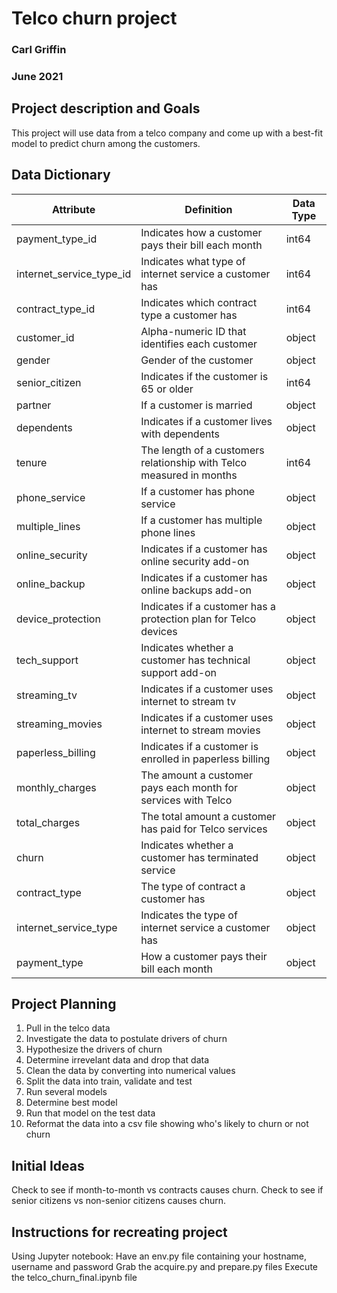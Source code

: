 
# Telco churn project

### Carl Griffin
### June 2021

## Project description and Goals

This project will use data from a telco company and come up with a best-fit model to predict churn among the customers.

## Data Dictionary

| Attribute                | Definition                                                           | Data Type |
|--------------------------|----------------------------------------------------------------------|-----------|
| payment_type_id          | Indicates how a customer pays their bill each month                  | int64     |
| internet_service_type_id | Indicates what type of internet service a customer has               | int64     |
| contract_type_id         | Indicates which contract type a customer has                         | int64     |
| customer_id              | Alpha-numeric ID that identifies each customer                       | object    |
| gender                   | Gender of the customer                                               | object    |
| senior_citizen           | Indicates if the customer is 65 or older                             | int64     |
| partner                  | If a customer is married                                             | object    |
| dependents               | Indicates if a customer lives with dependents                        | object    |
| tenure                   | The length of a customers relationship with Telco measured in months | int64     |
| phone_service            | If a customer has phone service                                      | object    |
| multiple_lines           | If a customer has multiple phone lines                               | object    |
| online_security          | Indicates if a customer has online security add-on                   | object    |
| online_backup            | Indicates if a customer has online backups add-on                    | object    |
| device_protection        | Indicates if a customer has a protection plan for Telco devices      | object    |
| tech_support             | Indicates whether a customer has technical support add-on            | object    |
| streaming_tv             | Indicates if a customer uses internet to stream tv                   | object    |
| streaming_movies         | Indicates if a customer uses internet to stream movies               | object    |
| paperless_billing        | Indicates if a customer is enrolled in paperless billing             | object    |
| monthly_charges          | The amount a customer pays each month for services with Telco        | object    |
| total_charges            | The total amount a customer has paid for Telco services              | object    |
| churn                    | Indicates whether a customer has terminated service                  | object    |
| contract_type            | The type of contract a customer has                                  | object    |
| internet_service_type    | Indicates the type of internet service a customer has                | object    |
| payment_type             | How a customer pays their bill each month                            | object    |


## Project Planning

1.  Pull in the telco data
2.  Investigate the data to postulate drivers of churn
3.  Hypothesize the drivers of churn
4.  Determine irrevelant data and drop that data
5.  Clean the data by converting into numerical values
6.  Split the data into train, validate and test
7.  Run several models
8.  Determine best model
9.  Run that model on the test data
10. Reformat the data into a csv file showing who's likely to churn or not churn

## Initial Ideas

Check to see if month-to-month vs contracts causes churn.
Check to see if senior citizens vs non-senior citizens causes churn.

## Instructions for recreating project

Using Jupyter notebook:
Have an env.py file containing your hostname, username and password
Grab the acquire.py and prepare.py files
Execute the telco_churn_final.ipynb file
